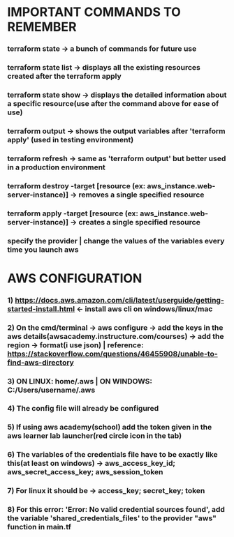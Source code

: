 # IMPORTANT COMMANDS TO REMEMBER #

### terraform state -> a bunch of commands for future use
### terraform state list -> displays all the existing resources created after the terraform apply
### terraform state show -> displays the detailed information about a specific resource(use after the command above for ease of use)
### terraform output -> shows the output variables after 'terraform apply' (used in testing environment)
### terraform refresh -> same as 'terraform output' but better used in a production environment
### terraform destroy -target [resource (ex: aws_instance.web-server-instance)] -> removes a single specified resource
### terraform apply -target [resource (ex: aws_instance.web-server-instance)] -> creates a single specified resource
### specify the provider | change the values of the variables every time you launch aws 




# AWS CONFIGURATION #

### 1) https://docs.aws.amazon.com/cli/latest/userguide/getting-started-install.html <- install aws cli on windows/linux/mac
### 2) On the cmd/terminal -> aws configure -> add the keys in the aws details(awsacademy.instructure.com/courses) -> add the region -> format(i use json) | reference: https://stackoverflow.com/questions/46455908/unable-to-find-aws-directory
### 3) ON LINUX: home/.aws | ON WINDOWS: C:/Users/username/.aws
### 4) The config file will already be configured
### 5) If using aws academy(school) add the token given in the aws learner lab launcher(red circle icon in the tab)
### 6) The variables of the credentials file have to be exactly like this(at least on windows) -> aws_access_key_id; aws_secret_access_key; aws_session_token
### 7) For linux it should be -> access_key; secret_key; token
### 8) For this error: 'Error: No valid credential sources found', add the variable 'shared_credentials_files' to the provider "aws" function in main.tf
